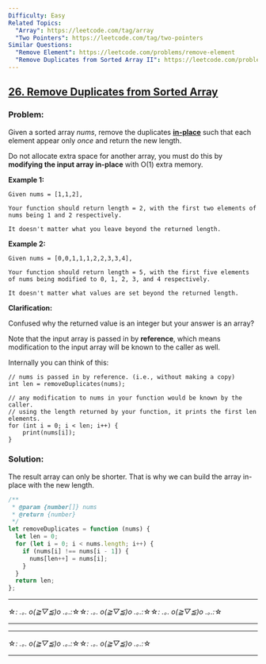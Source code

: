 ```yaml
---
Difficulty: Easy
Related Topics:
  "Array": https://leetcode.com/tag/array
  "Two Pointers": https://leetcode.com/tag/two-pointers
Similar Questions:
  "Remove Element": https://leetcode.com/problems/remove-element
  "Remove Duplicates from Sorted Array II": https://leetcode.com/problems/remove-duplicates-from-sorted-array-ii
---
```


## [26. Remove Duplicates from Sorted Array](https://leetcode.com/problems/remove-duplicates-from-sorted-array/description/)

### Problem:

Given a sorted array _nums_, remove the duplicates [**in-place**](https://en.wikipedia.org/wiki/In-place_algorithm) such that each element appear only _once_ and return the new length.

Do not allocate extra space for another array, you must do this by **modifying the input array in-place** with O(1) extra memory.

**Example 1:**

```
Given nums = [1,1,2],

Your function should return length = 2, with the first two elements of nums being 1 and 2 respectively.

It doesn't matter what you leave beyond the returned length.
```

**Example 2:**

```
Given nums = [0,0,1,1,1,2,2,3,3,4],

Your function should return length = 5, with the first five elements of nums being modified to 0, 1, 2, 3, and 4 respectively.

It doesn't matter what values are set beyond the returned length.
```

**Clarification:**

Confused why the returned value is an integer but your answer is an array?

Note that the input array is passed in by **reference**, which means modification to the input array will be known to the caller as well.

Internally you can think of this:

```
// nums is passed in by reference. (i.e., without making a copy)
int len = removeDuplicates(nums);

// any modification to nums in your function would be known by the caller.
// using the length returned by your function, it prints the first len elements.
for (int i = 0; i < len; i++) {
    print(nums[i]);
}
```

### Solution:

The result array can only be shorter. That is why we can build the array in-place with the new length.

```javascript
/**
 * @param {number[]} nums
 * @return {number}
 */
let removeDuplicates = function (nums) {
  let len = 0;
  for (let i = 0; i < nums.length; i++) {
    if (nums[i] !== nums[i - 1]) {
      nums[len++] = nums[i];
    }
  }
  return len;
};
```

---
☆*: .｡. o(≧▽≦)o .｡.:*☆☆*: .｡. o(≧▽≦)o .｡.:*☆☆*: .｡. o(≧▽≦)o .｡.:*☆

---
---

☆*: .｡. o(≧▽≦)o .｡.:*☆☆*: .｡. o(≧▽≦)o .｡.:*☆

---
